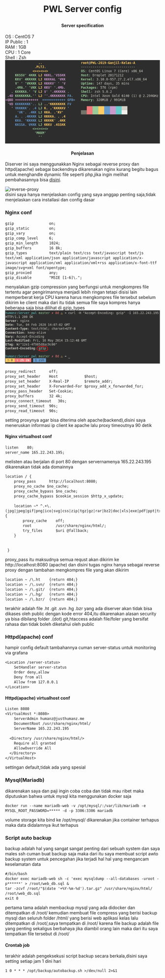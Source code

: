 # <p align="center"> <b> PWL Server config  </b> </p>  


#### <p align="center"> Server specification </p>  
OS  : CentOS 7  
IP Public : 1  
RAM : 1GB  
CPU : 1 Core  
Shell : Zsh  
![neofetch](https://raw.githubusercontent.com/JustHumanz/Server_Pwl/master/img/neofetch.png)  

#### <p align="center"> Penjelasan </p>  
Diserver ini saya menggunakkan Nginx sebagai reverse proxy dan httpd(apache) sebagai backendnya dikarenakan nginx kurang begitu bagus untuk menghandle dynamic file seperti php,jika ingin melihat pembahasannya bisa [disini](https://justhumanz.me/index.php/2019/11/09/nginx-as-a-reverse-proxy-for-httpd/).  

![reverse-proxy](https://www.unixhops.com/wp-content/uploads/2015/03/apache-nginx-reverse-proxy-diagram.jpg)  
disini saya hanya menjelaskan config yang saya anggap penting saja,tidak menjelaskan cara installasi dan config dasar     

### Nginx conf
```
gzip                on;
gzip_static         on;
gzip_vary           on;
gzip_comp_level     6;
gzip_min_length     1024;
gzip_buffers        16 8k;
gzip_types          text/plain text/css text/javascript text/js text/xml application/json application/javascript application/x-javascript application/xml application/xml+rss application/x-font-ttf image/svg+xml font/opentype;
gzip_proxied        any;
gzip_disable        "MSIE [1-6]\.";
```  
menyalakan gzip compression yang berfungsi untuk mengkompres file tertentu agar pengirimannya menjadi lebih ringan tetapi disisi lain memperberat kerja CPU karena harus mengkompres file tersebut sebelum dikirim ke client maka dari itu tidak semua file saya kompres hanya beberapa saja bisa dilihat di gzip_types  
![testing-gzip](https://raw.githubusercontent.com/JustHumanz/Server_Pwl/master/img/gzip.png)  
  
```
proxy_redirect      off;
proxy_set_header    Host            $host;
proxy_set_header    X-Real-IP       $remote_addr;
proxy_set_header    X-Forwarded-For $proxy_add_x_forwarded_for;
proxy_pass_header   Set-Cookie;
proxy_buffers       32 4k;
proxy_connect_timeout   30s;
proxy_send_timeout  90s;
proxy_read_timeout  90s;
```  
setting proxynya agar bisa diterima oleh apache(backend),disini saya meneruskan informasi ip client ke apache lalu proxy timeoutnya 90 detik  

#### Nginx virtualhost conf
```
listen    80;
server_name 165.22.243.195;
```
melisten atau berjalan di port 80 dengan servernamenya 165.22.243.195 dikarenakan tidak ada domainnya  
```
location / {
    proxy_pass      http://localhost:8080;
    proxy_no_cache $no_cache;
    proxy_cache_bypass $no_cache;
    proxy_cache_bypass $cookie_session $http_x_update;

    location ~* ^.+\.(jpg|jpeg|gif|png|ico|svg|css|zip|tgz|gz|rar|bz2|doc|xls|exe|pdf|ppt|txt|odt|ods|odp|odf|tar|wav|bmp|rtf|js|mp3|avi|mpeg|flv|html|htm)$ {
        proxy_cache    off;
        root           /usr/share/nginx/html/;
        try_files      $uri @fallback;
    }

    
 }
```
proxy_pass itu maksudnya semua requst akan dikirim ke http://localhost:8080 (apache) dan disini tugas nginx hanya sebagai reverse proxy dengan tambahan mengkompres file yang akan dikirim  
```
location ~ /\.ht    {return 404;}
location ~ /\.svn/  {return 404;}
location ~ /\.git/  {return 404;}
location ~ /\.hg/   {return 404;}
location ~ /\.bzr/  {return 404;}
```
terakhir adalah file .ht .git .svn .hg .bzr yang ada diserver akan tidak bisa dikases oleh public dengan kode error 404,itu dikarenakan alasan security ya bisa dibilang folder .(dot) git,htaccess adalah file/foler yang bersifat rahasa dan tidak boleh diketahui oleh public  

### Httpd(apache) conf  
hampir config default tambahannya cuman server-status untuk monitoring via grafana
```
<Location /server-status>
    SetHandler server-status
    Order deny,allow
    Deny from all
    Allow from 127.0.0.1
</Location>
```  
#### Httpd(apache) virtualhost conf
```
Listen 8080
<VirtualHost *:8080>
    ServerAdmin humanz@justhumanz.me
    DocumentRoot /usr/share/nginx/html/
    ServerName 165.22.243.195

  <Directory /usr/share/nginx/html/>
    Require all granted
    AllowOverride All
  </Directory>
</VirtualHost>
```
settingan default,tidak ada yang spesial

### Mysql(Mariadb)
dikarenakan saya dan paji ingin coba coba dan tidak mau ribet maka diputuskan bahwa untuk mysql kita menggunakan docker saja
```
docker run --name mariadb-web -v /opt/mysql/:/var/lib/mariadb -e MYSQL_ROOT_PASSWORD=***** -d -p 3306:3306 mariadb
```
volume storage kita bind ke /opt/mysql/ dikarenakan jika container terhapus maka data didalamnya ikut terhapus  

### Script auto backup
backup adalah hal yang sangat sangat penting dari sebuah system dan saya males ssh cuman buat backup saja maka dari itu saya membuat script awto backup system untuk pencegahan jika terjadi hal hal yang mengancam keselamatan data
```
#/bin/bash
docker exec mariadb-web sh -c 'exec mysqldump --all-databases -uroot -p******' > /root/web_db.sql &
tar -zcvf /root/"$(date '+%Y-%m-%d').tar.gz" /usr/share/nginx/html/ /root/web_db.sql 
exit 0
```
pertama tama adalah membackup mysql yang ada didocker dan ditempatkan di /root/ kemudian membuat file compress yang berisi backup mysql dan seluruh folder /html/ yang berisi web aplikasi kelas lalu ditempatkan di /root/,saya tempatkan di /root/ karena file backup adalah file yang penting sekaligus berbahaya jika diambil orang lain maka dari itu saya tempatkan file tersebut di /root/

#### Crontab job
terakhir adalah pengeksekusi script backup secara berkala,disini saya setting setiap jam 1 dini hari
```
1 0 * * * /opt/backup/autobackup.sh >/dev/null 2>&1
```

